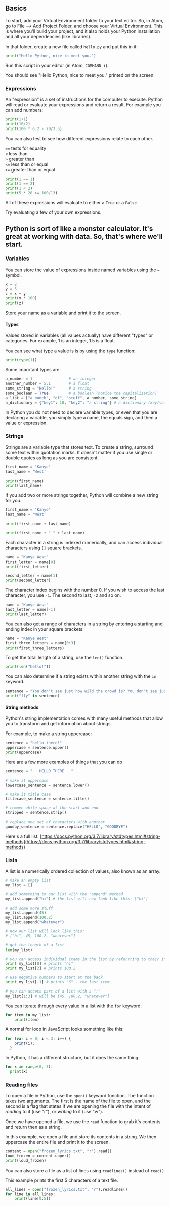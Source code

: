 ## Basics

To start, add your Virtual Environment folder to your text editor. So, in Atom, go to File --> Add Project Folder, and choose your Virtual Environment. This is where you'll build your project, and it also holds your Python installation and all your dependencies (like libraries). 

In that folder, create a new file called `hello.py` and put this in it:

```python
print("Hello Python, nice to meet you.")
```

Run this script in your editor (in Atom, `COMMAND i`). 

You should see "Hello Python, nice to meet you." printed on the screen.

### Expressions

An "expression" is a set of instructions for the computer to execute. Python will read or evaluate your expressions and return a result. For example you can add numbers:

```python
print(1+1)
print(10/2)
print(100 * 6.2 - 70/3.5)
```
You can also test to see how different expressions relate to each other. 

`==` tests for equality  
`<` less than  
`>` greater than  
`<=` less than or equal  
`>=` greater than or equal  

```python
print(1 == 1)
print(1 == 2)
print(1 < 2)
print(5 * 20 >= 100/13)
```
All of these expressions will evaluate to either a `True` or a `False`

Try evaluating a few of your own expressions. 

## Python is sort of like a monster calculator. It's great at working with data. So, that's where we'll start. 

### Variables

You can store the value of expressions inside named variables using the `=` symbol.

```python
x = 2
y = 5
z = x + y
print(x * 100)
print(z)
```
Store your name as a variable and print it to the screen. 

#### Types

Values stored in variables (all values actually) have different "types" or categories. 
For example, 1 is an integer, 1.5 is a float.

You can see what type a value is is by using the `type` function:

```python
print(type(1))
```

Some important types are:

```python
a_number = 1 				# an integer
another_number = 5.1 		# a float
some_string = "Hello!" 		# a string
some_boolean = True 		# a boolean (notice the capitalization)
a_list = ["a bunch", "of", "stuff", a_number, some_string]
a_dictionary = {"key1": 10, "key2": "a string"} # a dictionary (key/value pairs)
```

In Python you do not need to declare variable types, or even that you are declaring a variable, you simply type a name, the equals sign, and then a value or expression.

### Strings

Strings are a variable type that stores text. To create a string, surround some text within quotation marks. It doesn't matter if you use single or double quotes as long as you are consistent.

```python
first_name = "Kanye"
last_name = 'West'

print(first_name)
print(last_name)
```

If you add two or more strings together, Python will combine a new string for you.

```python
first_name = "Kanye"
last_name = 'West'

print(first_name + last_name)

print(first_name + " " + last_name)
```

Each character in a string is indexed numerically, and can access individual characters using `[]` square brackets. 

```python
name = "Kanye West"
first_letter = name[0]
print(first_letter)

second_letter = name[1]
print(second_letter)
```

The character index begins with the number 0. If you wish to access the last character, you use `-1`. The second to last, `-2` and so on.

```python
name = "Kanye West"
last_letter = name[-1]
print(last_letter)
```

You can also get a range of characters in a string by entering a starting and ending index in your square brackets:


```python
name = "Kanye West"
first_three_letters = name[0:3]
print(first_three_letters)
```

To get the total length of a string, use the `len()` function.

```python
print(len("hello!"))
```

You can also determine if a string exists within another string with the `in` keyword.

```python
sentence = "You don't see just how wild the crowd is? You don't see just how fly my style is?"
print("fly" in sentence)
```

#### String methods

Python's string implementation comes with many useful methods that allow you to transform and get information about strings.

For example, to make a string uppercase:

```python
sentence = "hello there!"
uppercase = sentence.upper()
print(uppercase)
```

Here are a few more examples of things that you can do

```python
sentence = "   HELLO THERE   "

# make it uppercase
lowercase_sentence = sentence.lower()

# make it title case
titlecase_sentence = sentence.title()

# remove white space at the start and end
stripped = sentence.strip()

# replace one set of characters with another
goodby_sentence = sentence.replace("HELLO", "GOODBYE")
```

Here's a full list: [https://docs.python.org/3.7/library/stdtypes.html#string-methods](https://docs.python.org/3.7/library/stdtypes.html#string-methods)

### Lists

A list is a numerically ordered collection of values, also known as an array.

```python
# make an empty list
my_list = []

# add something to our list with the "append" method
my_list.append("hi") # the list will now look like this: ["hi"]

# add some more stuff
my_list.append(45)
my_list.append(100.2)
my_list.append("whatever")

# now our list will look like this:
# ["hi", 45, 100.2, "whatever"]

# get the length of a list
len(my_list)

# you can access individual items in the list by referrring to their index value
print my_list[0] # prints "hi"
print my_list[2] # prints 100.2

# use negative numbers to start at the back
print my_list[-1] # prints "6" - the last item

# you can access part of a list with a ":"
my_list[1:3] # will be [45, 100.2, "whatever"]
```

You can iterate through every value in a list with the `for` keyword:

```python
for item in my_list:
	print(item)
```
A normal for loop in JavaScript looks something like this:

```javascript
for (var i = 0; i < 3; i++) {
    print(i); 
  }
```  
  
In Python, it has a different structure, but it does the same thing:

```python
for x in range(0, 3):
  print(x)

```    


### Reading files

To open a file in Python, use the `open()` keyword function. The function takes two arguments. The first is the name of the file to open, and the second is a flag that states if we are opening the file with the intent of *reading* to it (use "r"), or *writing* to it (use "w").

Once we have opened a file, we use the `read` function to grab it's contents and return then as a string.

In this example, we open a file and store its contents in a string. We then uppercase the entire file and print it to the screen.

```python
content = open("frozen_lyrics.txt", "r").read()
loud_frozen = content.upper()
print(loud_frozen)
```

You can also store a file as a list of lines using `readlines()` instead of `read()`

This example prints the first 5 characters of a text file.

```python
all_lines = open("frozen_lyrics.txt", "r").readlines()
for line in all_lines:
	print(line[0:5])
```

